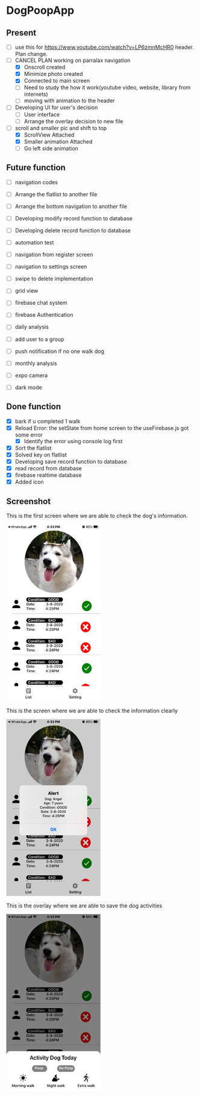 # DogPoopApp

## Present  
- [ ] use this for https://www.youtube.com/watch?v=LP6zmnMcHR0 header. Plan change.<br>
- [ ] CANCEL PLAN working on parralax navigation<br>
  - [x] Onscroll created
  - [x] Minimize photo created
  - [x] Connected to main screen
  - [ ] Need to study the how it work(youtube video, website, library from internets)
  - [ ] moving with animation to the header<br>
- [ ] Developing UI for user's decision<br>
  - [ ] User interface<br>
  - [ ] Arrange the overlay decision to new file<br>
- [ ] scroll and smaller pic and shift to top
  - [x] ScrollView Attached
  - [x] Smaller animation Attached
  - [ ] Go left side animation

## Future function
- [ ] navigation codes<br>
- [ ] Arrange the flatlist to another file<br>
- [ ] Arrange the bottom navigation to another file<br>
- [ ] Developing modify record function to database<br>
- [ ] Developing delete record function to database<br>
- [ ] automation test<br>
- [ ] navigation from register screen<br>
- [ ] navigation to settings screen<br>
- [ ] swipe to delete implementation<br>
- [ ] grid view<br>
- [ ] firebase chat system<br>
- [ ] firebase Authentication<br>
- [ ] daily analysis<br>
- [ ] add user to a group<br>
- [ ] push notification if no one walk dog<br>
- [ ] monthly analysis<br>
- [ ] expo camera<br>
- [ ] dark mode<br>


## Done function
- [x] bark if u completed 1 walk<br>
- [x] Reload Error: the setState from home screen to the useFirebase.js got some error<br>
  - [x] Identify the error using console log first<br>
- [x] Sort the flatlist<br>
- [x] Solved key on flatlist
- [x] Developing save record function to database<br>
- [x] read record from database<br>
- [x] firebase realtime database<br>
- [x] Added icon<br>

## Screenshot
<p>This is the first screen where we are able to check the dog's information.</p>
<p align="left">
<img src="./assets/images/ss3.jpg" width="250" height="470">
</p>

<p>This is the screen where we are able to check the information clearly</p>
<p align="left">
<img src="./assets/images/ss4.jpg" width="250" height="470">
</p>

<p>This is the overlay where we are able to save the dog activities</p>
<p align="left">
<img src="./assets/images/ss5.jpg" width="250" height="470">
</p>

